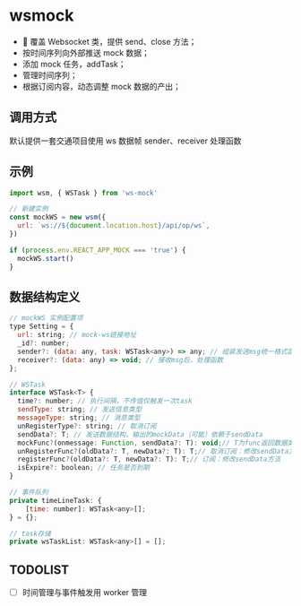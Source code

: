 # wsmock

-  覆盖 Websocket 类，提供 send、close 方法；
- 按时间序列向外部推送 mock 数据；
- 添加 mock 任务，addTask；
- 管理时间序列；
- 根据订阅内容，动态调整 mock 数据的产出；

## 调用方式

默认提供一套交通项目使用 ws 数据帧 sender、receiver 处理函数

## 示例

```js
import wsm, { WSTask } from 'ws-mock'

// 新建实例
const mockWS = new wsm({
  url: `ws://${document.location.host}/api/op/ws`,
})

if (process.env.REACT_APP_MOCK === 'true') {
  mockWS.start()
}
```

## 数据结构定义

```js
// mockWS 实例配置项
type Setting = {
  url: string; // mock-ws链接地址
  _id?: number;
  sender?: (data: any, task: WSTask<any>) => any; // 组装发送msg统一格式函数
  receiver?: (data: any) => void; // 接收msg后，处理函数
};

// WSTask
interface WSTask<T> {
  time?: number; // 执行间隔，不传值仅触发一次task
  sendType: string; // 发送信息类型
  messageType: string; // 消息类型
  unRegisterType?: string; // 取消订阅
  sendData?: T; // 发送数据结构，输出的mockData（可能）依赖于sendData
  mockFunc?(onmessage: Function, sendData?: T): void;// T为func返回数据类型
  unRegisterFunc?(oldData?: T, newData?: T): T;// 取消订阅：修改sendData方法
  registerFunc?(oldData?: T, newData?: T): T;// 订阅：修改sendData方法
  isExpire?: boolean; // 任务是否到期
}

// 事件队列
private timeLineTask: {
    [time: number]: WSTask<any>[];
} = {};

// task存储
private wsTaskList: WSTask<any>[] = [];
```

## TODOLIST

- [ ] 时间管理与事件触发用 worker 管理
